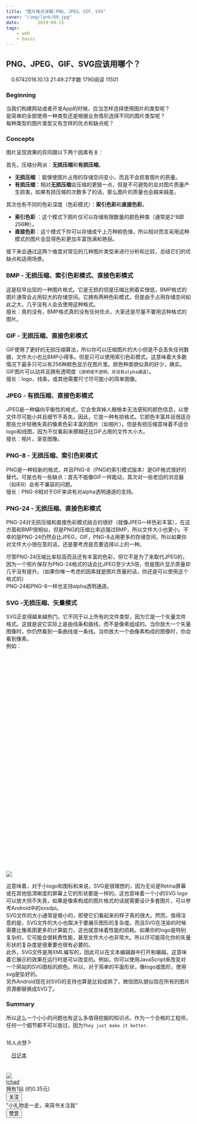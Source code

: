 ```yaml
---
title: "图片格式详解:PNG、JPEG、GIF、SVG"
cover: "/img/lynk/69.jpg"
date:       2019-09-13
tags:
	- web
	- basis
---
```


<section class="ouvJEz"><h1 class="_1RuRku">PNG、JPEG、GIF、SVG应该用哪个？</h1><div class="rEsl9f"><div class="s-dsoj"><span class="_3tCVn5"><i aria-label="ic-diamond" class="anticon"><svg width="1em" height="1em" fill="currentColor" aria-hidden="true" focusable="false" class=""><use xlink:href="#ic-diamond"></use></svg></i><span>0.674</span></span><time datetime="2016-10-13T13:49:27.000Z">2016.10.13 21:49:27</time><span>字数 1790</span><span>阅读 11501</span></div></div><article class="_2rhmJa"><h3>Beginning</h3>
<p>当我们构建网站或者开发App的时候，应当怎样选择使用图片的类型呢？<br>
是简单的全部使用一种类型还是根据业务情形选择不同的图片类型呢？<br>
每种类型的图片类型又有怎样的优点和缺点呢？</p>
<h3>Concepts</h3>
<p>图片呈现效果的异同跟以下两个因素有关：</p>
<p>首先，压缩分两派：<strong>无损压缩</strong>和<strong>有损压缩</strong>。</p>
<ul>
<li>
<strong>无损压缩</strong> ：能够使图片占用的存储空间变小，而且不会损害图片的质量。</li>
<li>
<strong>有损压缩</strong>：相对<strong>无损压缩</strong>会压缩的更狠一点，但是不可避免的会对图片质量产生损害。如果有损压缩的次数多了的话，那么图片的质量也会越来越差。</li>
</ul>
<p>其次也有不同的色彩深度（色彩模式）：<strong>索引色彩</strong>和<strong>直接色彩</strong>。</p>
<ul>
<li>
<strong>索引色彩</strong> ：这个模式下图片仅可以存储有限数量的颜色种类（通常是2^8即256种）。</li>
<li>
<strong>直接色彩</strong>：这个模式下你可以存储成千上万种颜色值，所以相对而言采用这种模式的图片会显得色彩更加丰富饱满和艳丽。</li>
</ul>
<p>接下来会通过这两个维度对常见的几种图片类型来进行分析和比较，总结它们的优缺点和适用场景。</p>
<h3>BMP - 无损压缩、索引色彩模式、直接色彩模式</h3>
<p>这是较早出现的一种图片格式。它是无损的但是压缩比例着实很低，BMP格式的图片通常会占用较大的存储空间。它拥有两种色彩模式，但是由于占用存储空间如此之大，几乎没有人会去使用这种格式。<br>
擅长：真的没有，BMP格式真的没有任何优点，大家还是尽量不要用这种格式的图片。</p>
<h3>GIF - 无损压缩、直接色彩模式</h3>
<p>GIF使用了更好的无损压缩算法，所以你可以压缩图片的大小但是不会丢失任何数据，文件大小也比BMP小得多。但是只可以使用索引色彩模式。这意味着大多数情况下最多只可以有256种颜色显示在图片里。颜色种类貌似真的好少，确实。GIF图片可以动并且拥有透明度（<code>透明或不透明，并没有alpha通道</code>）。<br>
擅长：logo，线条，或其他需要尺寸尽可能小的简单图像。</p>
<h3>JPEG - 有损压缩、直接色彩模式</h3>
<p>JPEG是一种偏向平衡性的格式，它会舍弃掉人眼根本无法感知的颜色信息，以使文件尽可能小并且细节不丢失。因此，它是一种有损格式。它颜色丰富并且很适合那些允许轻微失真的像素色彩丰富的图片（如相片）。但是有损压缩意味着不适合logo和线图，因为不仅看起来模糊还比GIF占用的文件大小大。<br>
擅长：相片，渐变图像。</p>
<h3>PNG-8 - 无损压缩、索引色彩模式</h3>
<p>PNG是一种较新的格式，并且PNG-8（PNG的索引模式版本）是GIF格式很好的替代。可是也有一些缺点：首先不能像GIF一样能动，其次对一些老旧的浏览器（如IE6）会有不兼容的问题。<br>
擅长：PNG-8相对于GIF来讲有对alpha透明通道的支持。</p>
<h3>PNG-24 - 无损压缩、直接色彩模式</h3>
<p>PNG-24对无损压缩和直接色彩模式结合的很好（就像JPEG一样色彩丰富），在这方面和BMP很相似，但是PNG的压缩比率远强过BMP，所以文件大小也更小。不幸的是PNG-24仍然会比JPEG，GIF，PNG-8占用更多的存储空间，所以如果你对文件大小很在意的话，还是要考虑是否要选择以上的一种。</p>
<p>尽管PNG-24压缩比率较高而且还有丰富的色彩，但它不是为了来取代JPEG的，因为一个照片保存为PNG-24格式的话会比JPEG至少大5倍，但是图片显示质量却几乎没有提升。（如果你唯一考虑的因素就是图片质量的话，你还是可以使用这个格式的）<br>
PNG-24和PNG-8一样也支持alpha透明通道。</p>
<h3>SVG -无损压缩、矢量模式</h3>
<p>SVG正变得越来越热门，它不同于以上所有的文件类型，因为它是一个矢量文件格式。这就是说它实际上是由线条和曲线，而不是像素组成的。当你放大一个矢量图像时，你仍然看到一条曲线或一条线。当你放大一个由像素构成的图像时，你会看到像素。<br>
例如：</p>
<br>
<div class="image-package">
<div class="image-container" style="max-width: 640px; max-height: 352px; background-color: transparent;">
<div class="image-container-fill" style="padding-bottom: 55.00000000000001%;"></div>

</div>
<div class="image-caption"></div>
</div><br>
<div class="image-package">
<div class="image-container" style="max-width: 640px; max-height: 352px; background-color: transparent;">
<div class="image-container-fill" style="padding-bottom: 55.00000000000001%;"></div>
<div class="image-view" data-width="640" data-height="352"><img data-original-src="//upload-images.jianshu.io/upload_images/174711-b2a169cc588490f6.png" data-original-width="640" data-original-height="352" data-original-format="image/png" data-original-filesize="18743" data-image-index="1" class="" style="cursor: zoom-in;" src="//upload-images.jianshu.io/upload_images/174711-b2a169cc588490f6.png?imageMogr2/auto-orient/strip|imageView2/2/w/640/format/webp"></div>
</div>
<div class="image-caption"></div>
</div>
<p>这意味着，对于小logo和图标和来说，SVG是很理想的，因为无论是Retina屏幕或在其他低清晰度的屏幕上它的形状都是一样的。这也意味着一个小的SVG logo可以放大但不失真，如果是像素构成的图片格式的话就需要设计多套图片，可以参考Android中的xxxdpi。<br>
SVG文件的大小通常是极小的，即使它们看起来的样子真的很大。然而，值得注意的是，SVG文件的大小也取决于要展示图形的复杂度。而且SVG在渲染的时候需要比像素图更多的计算能力，这也就意味着性能的损耗。如果你的logo是特别复杂的，它可能会很耗费性能，甚至文件大小也非常大。所以尽可能简化你的矢量形状的复杂度是很重要也很有必要的。<br>
此外，SVG文件是用XML编写的，因此可以在文本编辑器中打开和编辑。这意味着它展示的效果在运行时是可以改变的。例如，你可以使用JavaScript来改变对一个网站的SVG图标的颜色。所以，对于简单的平面形状，像logo或图形，使用svg是坠好的。<br>
另外Android现在对SVG的支持也算是比较成熟了，微信团队貌似现在所有的图片资源都替换成SVG了。</p>
<h3>Summary</h3>
<p>所以这么一个小小的问题也有这么多值得挖掘的知识点。作为一个合格的工程师，任何一个细节都不可以放过，因为<code>They just make it better</code>.</p>
</article><div></div><div class="_1kCBjS"><div class="_18vaTa"><div class="_3BUZPB"><div class="_2Bo4Th" role="button" tabindex="-1" aria-label="给文章点赞"><i aria-label="ic-like" class="anticon"><svg width="1em" height="1em" fill="currentColor" aria-hidden="true" focusable="false" class=""><use xlink:href="#ic-like"></use></svg></i></div><span class="_1LOh_5" role="button" tabindex="-1" aria-label="查看点赞列表">16人点赞<i aria-label="icon: right" class="anticon anticon-right"><svg viewBox="64 64 896 896" focusable="false" class="" data-icon="right" width="1em" height="1em" fill="currentColor" aria-hidden="true"><path d="M765.7 486.8L314.9 134.7A7.97 7.97 0 0 0 302 141v77.3c0 4.9 2.3 9.6 6.1 12.6l360 281.1-360 281.1c-3.9 3-6.1 7.7-6.1 12.6V883c0 6.7 7.7 10.4 12.9 6.3l450.8-352.1a31.96 31.96 0 0 0 0-50.4z"></path></svg></i></span></div><div class="_3BUZPB"><div class="_2Bo4Th" role="button" tabindex="-1"><i aria-label="ic-dislike" class="anticon"><svg width="1em" height="1em" fill="currentColor" aria-hidden="true" focusable="false" class=""><use xlink:href="#ic-dislike"></use></svg></i></div></div></div><div class="_18vaTa"><a class="_3BUZPB _1x1ok9 _1OhGeD" href="/nb/359801" target="_blank" rel="noopener noreferrer"><i aria-label="ic-notebook" class="anticon"><svg width="1em" height="1em" fill="currentColor" aria-hidden="true" focusable="false" class=""><use xlink:href="#ic-notebook"></use></svg></i><span>日记本</span></a><div class="_3BUZPB ant-dropdown-trigger"><div class="_2Bo4Th"><i aria-label="ic-others" class="anticon"><svg width="1em" height="1em" fill="currentColor" aria-hidden="true" focusable="false" class=""><use xlink:href="#ic-others"></use></svg></i></div></div></div></div><div class="_19DgIp" style="margin-top:24px;margin-bottom:24px"></div><div class="_3W59v5"><div class="Uz-vZq"><div class="VwEQ52"><a class="_1OhGeD" href="/u/9b40ae19f574" target="_blank" rel="noopener noreferrer"><img class="_3nYIo3" src="//upload.jianshu.io/users/upload_avatars/174711/4a2fedd6424e?imageMogr2/auto-orient/strip|imageView2/1/w/120/h/120/format/webp" alt="  "></a><div class="_2lfNuF"><div class="Cqpr1X" title="lchad"><a class="_1OhGeD" href="/u/9b40ae19f574" target="_blank" rel="noopener noreferrer">lchad</a></div><div class="_2qBui4"><span>拥有1钻 (约0.35元)</span></div></div><button data-locale="zh-CN" type="button" class="_1OyPqC _3Mi9q9"><span>关注</span></button></div><div class="VwEQ52 _13lIbp"><div class="_2lfNuF"><div class="Cqpr1X">"小礼物走一走，来简书关注我"</div></div><button type="button" class="_1OyPqC _3Mi9q9"><span>赞赏</span></button></div></div></div></section>

